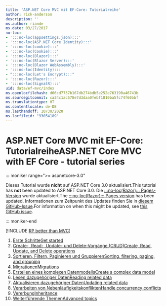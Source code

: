 ```yaml
---
title: 'ASP.NET Core MVC mit EF-Core: Tutorialreihe'
author: rick-anderson
description: ''
ms.author: riande
ms.date: 03/27/2017
no-loc:
- ':::no-loc(appsettings.json):::'
- ':::no-loc(ASP.NET Core Identity):::'
- ':::no-loc(cookie):::'
- ':::no-loc(Cookie):::'
- ':::no-loc(Blazor):::'
- ':::no-loc(Blazor Server):::'
- ':::no-loc(Blazor WebAssembly):::'
- ':::no-loc(Identity):::'
- ":::no-loc(Let's Encrypt):::"
- ':::no-loc(Razor):::'
- ':::no-loc(SignalR):::'
uid: data/ef-mvc/index
ms.openlocfilehash: d66cd7737b167db274bdb5e252e763190a46743b
ms.sourcegitcommit: ca34c1ac578e7d3daa0febf1810ba5fc74f60bbf
ms.translationtype: HT
ms.contentlocale: de-DE
ms.lasthandoff: 10/30/2020
ms.locfileid: "93054189"
---
```

# <a name="aspnet-core-mvc-with-ef-core---tutorial-series"></a><span data-ttu-id="858ec-102">ASP.NET Core MVC mit EF-Core: Tutorialreihe</span><span class="sxs-lookup"><span data-stu-id="858ec-102">ASP.NET Core MVC with EF Core - tutorial series</span></span>

::: moniker range=">= aspnetcore-3.0"

<span data-ttu-id="858ec-103">Dieses Tutorial wurde **nicht** auf ASP.NET Core 3.0 aktualisiert.</span><span class="sxs-lookup"><span data-stu-id="858ec-103">This tutorial has **not** been updated to ASP.NET Core 3.0.</span></span> <span data-ttu-id="858ec-104">Die [:::no-loc(Razor)::: Pages-Version](xref:data/ef-rp/intro) wurde aktualisiert.</span><span class="sxs-lookup"><span data-stu-id="858ec-104">The [:::no-loc(Razor)::: Pages version](xref:data/ef-rp/intro) has been updated.</span></span> <span data-ttu-id="858ec-105">Informationen zum Zeitpunkt des Updates finden Sie in [diesem GitHub-Issue](https://github.com/dotnet/AspNetCore.Docs/issues/13920).</span><span class="sxs-lookup"><span data-stu-id="858ec-105">For information on when this might be updated, see [this GitHub issue](https://github.com/dotnet/AspNetCore.Docs/issues/13920).</span></span>

::: moniker-end

[!INCLUDE [RP better than MVC](../../includes/RP-EF/rp-over-mvc.md)]

1. [<span data-ttu-id="858ec-106">Erste Schritte</span><span class="sxs-lookup"><span data-stu-id="858ec-106">Get started</span></span>](xref:data/ef-mvc/intro)
1. [<span data-ttu-id="858ec-107">Create-, Read-, Update- und Delete-Vorgänge (CRUD)</span><span class="sxs-lookup"><span data-stu-id="858ec-107">Create, Read, Update, and Delete operations</span></span>](xref:data/ef-mvc/crud)
1. [<span data-ttu-id="858ec-108">Sortieren, Filtern, Paginieren und Gruppieren</span><span class="sxs-lookup"><span data-stu-id="858ec-108">Sorting, filtering, paging, and grouping</span></span>](xref:data/ef-mvc/sort-filter-page)
1. [<span data-ttu-id="858ec-109">Migrationen</span><span class="sxs-lookup"><span data-stu-id="858ec-109">Migrations</span></span>](xref:data/ef-mvc/migrations)
1. [<span data-ttu-id="858ec-110">Erstellen eines komplexen Datenmodells</span><span class="sxs-lookup"><span data-stu-id="858ec-110">Create a complex data model</span></span>](xref:data/ef-mvc/complex-data-model)
1. [<span data-ttu-id="858ec-111">Lesen dazugehöriger Daten</span><span class="sxs-lookup"><span data-stu-id="858ec-111">Reading related data</span></span>](xref:data/ef-mvc/read-related-data)
1. [<span data-ttu-id="858ec-112">Aktualisieren dazugehöriger Daten</span><span class="sxs-lookup"><span data-stu-id="858ec-112">Updating related data</span></span>](xref:data/ef-mvc/update-related-data)
1. [<span data-ttu-id="858ec-113">Verarbeiten von Nebenläufigkeitskonflikten</span><span class="sxs-lookup"><span data-stu-id="858ec-113">Handle concurrency conflicts</span></span>](xref:data/ef-mvc/concurrency)
1. [<span data-ttu-id="858ec-114">Vererbung</span><span class="sxs-lookup"><span data-stu-id="858ec-114">Inheritance</span></span>](xref:data/ef-mvc/inheritance)
1. [<span data-ttu-id="858ec-115">Weiterführende Themen</span><span class="sxs-lookup"><span data-stu-id="858ec-115">Advanced topics</span></span>](xref:data/ef-mvc/advanced)

